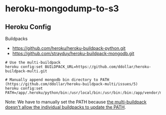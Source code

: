heroku-mongodump-to-s3
======================

Heroku Config
-------------

Buildpacks
* https://github.com/heroku/heroku-buildpack-python.git
* https://github.com/strayduy/heroku-buildpack-mongodb.git

```
# Use the multi-buildpack
heroku config:set BUILDPACK_URL=https://github.com/ddollar/heroku-buildpack-multi.git

# Manually append mongodb bin directory to PATH (https://github.com/ddollar/heroku-buildpack-multi/issues/5)
heroku config:set PATH=/app/.heroku/python/bin:/usr/local/bin:/usr/bin:/bin:/app/vendor/mongodb/bin
```

Note: We have to manually set the PATH because [the multi-buildpack doesn't allow the individual buildpacks to update the PATH](https://github.com/ddollar/heroku-buildpack-multi/issues/5).

